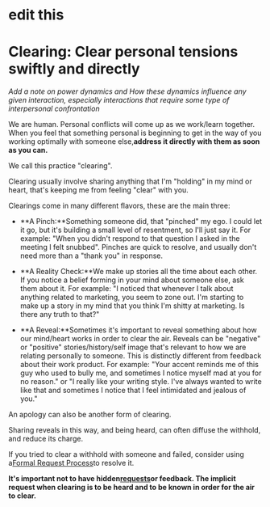 # edit this

# Clearing: Clear personal tensions swiftly and directly

_Add a note on power dynamics and How these dynamics influence any given interaction, especially interactions that require some type of interpersonal confrontation_

We are human. Personal conflicts will come up as we work/learn together. When you feel that something personal is beginning to get in the way of you working optimally with someone else,**address it directly with them as soon as you can.**

We call this practice "clearing".

Clearing usually involve sharing anything that I'm "holding" in my mind or heart, that's keeping me from feeling "clear" with you.

Clearings come in many different flavors, these are the main three:

* **A Pinch:**Something someone did, that "pinched" my ego. I could let it go, but it's building a small level of resentment, so I'll just say it. For example: "When you didn't respond to that question I asked in the meeting I felt snubbed". Pinches are quick to resolve, and usually don't need more than a "thank you" in response.

* **A Reality Check:**We make up stories all the time about each other. If you notice a belief forming in your mind about someone else, ask them about it. For example: "I noticed that whenever I talk about anything related to marketing, you seem to zone out. I'm starting to make up a story in my mind that you think I'm shitty at marketing. Is there any truth to that?"

* **A Reveal:**Sometimes it's important to reveal something about how our mind/heart works in order to clear the air. Reveals can be "negative" or "positive" stories/history/self image that's relevant to how we are relating personally to someone. This is distinctly different from feedback about their work product. For example: "Your accent reminds me of this guy who used to bully me, and sometimes I notice myself mad at you for no reason." or "I really like your writing style. I've always wanted to write like that and sometimes I notice that I feel intimidated and jealous of you."

An apology can also be another form of clearing.

Sharing reveals in this way, and being heard, can often diffuse the withhold, and reduce its charge.

If you tried to clear a withhold with someone and failed, consider using a[Formal Request Process](https://github.com/LearnersGuild/cos/blob/master/Processes/Conflict.md)to resolve it.

**It's important not to have hidden**[**requests**](https://github.com/LearnersGuild/cos/blob/master/Practice_Tending_Relationship/Requests.md)**or feedback. The implicit request when clearing is to be heard and to be known in order for the air to clear.**

